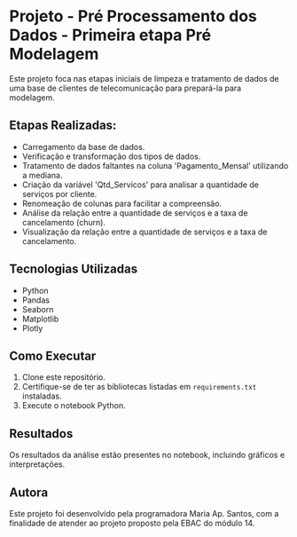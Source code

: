 # Projeto - Pré Processamento dos Dados - Primeira etapa Pré Modelagem

Este projeto foca nas etapas iniciais de limpeza e tratamento de dados de uma base de clientes de telecomunicação para prepará-la para modelagem.

## Etapas Realizadas:

*   Carregamento da base de dados.
*   Verificação e transformação dos tipos de dados.
*   Tratamento de dados faltantes na coluna 'Pagamento_Mensal' utilizando a mediana.
*   Criação da variável 'Qtd_Servicos' para analisar a quantidade de serviços por cliente.
*   Renomeação de colunas para facilitar a compreensão.
*   Análise da relação entre a quantidade de serviços e a taxa de cancelamento (churn).
*   Visualização da relação entre a quantidade de serviços e a taxa de cancelamento.


## Tecnologias Utilizadas


- Python
- Pandas
- Seaborn
- Matplotlib
- Plotly


## Como Executar


1. Clone este repositório.
2. Certifique-se de ter as bibliotecas listadas em `requirements.txt` instaladas.
3. Execute o notebook Python.


## Resultados


Os resultados da análise estão presentes no notebook, incluindo gráficos e interpretações.

## Autora
Este projeto foi desenvolvido pela programadora Maria Ap. Santos, com a finalidade de atender ao projeto proposto pela EBAC do módulo 14.

